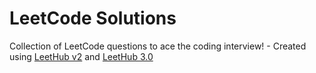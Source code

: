 # LeetCode Solutions
Collection of LeetCode questions to ace the coding interview! - Created using [LeetHub v2](https://github.com/arunbhardwaj/LeetHub-2.0) and [LeetHub 3.0](https://github.com/raphaelheinz/LeetHub-3.0/)
